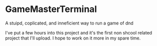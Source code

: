 # GameMasterTerminal
A stuipd, coplicated, and inneficient way to run a game of dnd

I've put a few hours into this project and it's the first non shcool related project that I'll upload. I hope to work on it more in my spare time.
